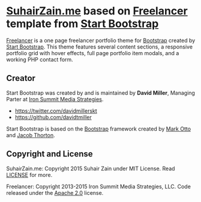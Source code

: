 # [SuhairZain.me](http://suhairzain.me/) based on [Freelancer](http://startbootstrap.com/template-overviews/freelancer/) template from [Start Bootstrap](http://startbootstrap.com/)

[Freelancer](http://startbootstrap.com/template-overviews/freelancer/) is a one page freelancer portfolio theme for [Bootstrap](http://getbootstrap.com/) created by [Start Bootstrap](http://startbootstrap.com/). This theme features several content sections, a responsive portfolio grid with hover effects, full page portfolio item modals, and a working PHP contact form.

## Creator

Start Bootstrap was created by and is maintained by **David Miller**, Managing Parter at [Iron Summit Media Strategies](http://www.ironsummitmedia.com/).

* https://twitter.com/davidmillerskt
* https://github.com/davidtmiller

Start Bootstrap is based on the [Bootstrap](http://getbootstrap.com/) framework created by [Mark Otto](https://twitter.com/mdo) and [Jacob Thorton](https://twitter.com/fat).

## Copyright and License

SuhairZain.me: Copyright 2015 Suhair Zain under MIT License. Read [LICENSE](http://github.com/SuhairZain/SuhairZain.github.io/blob/master/LICENSE) for more.

Freelancer: Copyright 2013-2015 Iron Summit Media Strategies, LLC. Code released under the [Apache 2.0](https://github.com/IronSummitMedia/startbootstrap-freelancer/blob/gh-pages/LICENSE) license.